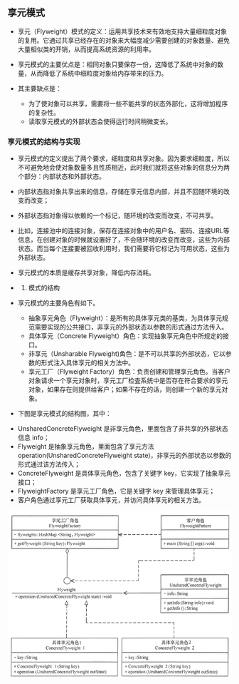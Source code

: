 ## 享元模式

* 享元（Flyweight）模式的定义：运用共享技术来有效地支持大量细粒度对象的复用。它通过共享已经存在的对象来大幅度减少需要创建的对象数量、避免大量相似类的开销，从而提高系统资源的利用率。

* 享元模式的主要优点是：相同对象只要保存一份，这降低了系统中对象的数量，从而降低了系统中细粒度对象给内存带来的压力。

* 其主要缺点是：
  - 为了使对象可以共享，需要将一些不能共享的状态外部化，这将增加程序的复杂性。
  - 读取享元模式的外部状态会使得运行时间稍微变长。

### 享元模式的结构与实现
* 享元模式的定义提出了两个要求，细粒度和共享对象。因为要求细粒度，所以不可避免地会使对象数量多且性质相近，此时我们就将这些对象的信息分为两个部分：内部状态和外部状态。
* 内部状态指对象共享出来的信息，存储在享元信息内部，并且不回随环境的改变而改变；
* 外部状态指对象得以依赖的一个标记，随环境的改变而改变，不可共享。

* 比如，连接池中的连接对象，保存在连接对象中的用户名、密码、连接URL等信息，在创建对象的时候就设置好了，不会随环境的改变而改变，这些为内部状态。而当每个连接要被回收利用时，我们需要将它标记为可用状态，这些为外部状态。

* 享元模式的本质是缓存共享对象，降低内存消耗。
* 1. 模式的结构
* 享元模式的主要角色有如下。
  - 抽象享元角色（Flyweight）：是所有的具体享元类的基类，为具体享元规范需要实现的公共接口，非享元的外部状态以参数的形式通过方法传入。
  - 具体享元（Concrete Flyweight）角色：实现抽象享元角色中所规定的接口。
  - 非享元（Unsharable Flyweight)角色：是不可以共享的外部状态，它以参数的形式注入具体享元的相关方法中。
  - 享元工厂（Flyweight Factory）角色：负责创建和管理享元角色。当客户对象请求一个享元对象时，享元工厂检査系统中是否存在符合要求的享元对象，如果存在则提供给客户；如果不存在的话，则创建一个新的享元对象。

* 下图是享元模式的结构图，其中：
 - UnsharedConcreteFlyweight 是非享元角色，里面包含了非共享的外部状态信息 info；
 - Flyweight 是抽象享元角色，里面包含了享元方法 operation(UnsharedConcreteFlyweight state)，非享元的外部状态以参数的形式通过该方法传入；
 - ConcreteFlyweight 是具体享元角色，包含了关键字 key，它实现了抽象享元接口；
 - FlyweightFactory 是享元工厂角色，它是关键字 key 来管理具体享元；
 - 客户角色通过享元工厂获取具体享元，并访问具体享元的相关方法。

![](../img.png)
